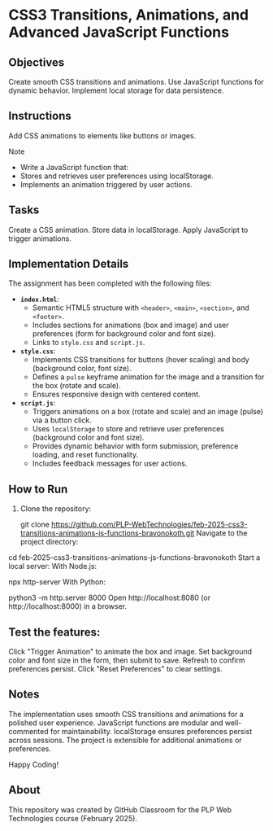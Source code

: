 # CSS3 Transitions, Animations, and Advanced JavaScript Functions

## Objectives

Create smooth CSS transitions and animations.
Use JavaScript functions for dynamic behavior.
Implement local storage for data persistence.

## Instructions
Add CSS animations to elements like buttons or images.

>[!NOTE]
> - Write a JavaScript function that:
> - Stores and retrieves user preferences using localStorage.
> - Implements an animation triggered by user actions.

## Tasks

Create a CSS animation.
Store data in localStorage.
Apply JavaScript to trigger animations.

## Implementation Details
The assignment has been completed with the following files:
- **`index.html`**:
  - Semantic HTML5 structure with `<header>`, `<main>`, `<section>`, and `<footer>`.
  - Includes sections for animations (box and image) and user preferences (form for background color and font size).
  - Links to `style.css` and `script.js`.
- **`style.css`**:
  - Implements CSS transitions for buttons (hover scaling) and body (background color, font size).
  - Defines a `pulse` keyframe animation for the image and a transition for the box (rotate and scale).
  - Ensures responsive design with centered content.
- **`script.js`**:
  - Triggers animations on a box (rotate and scale) and an image (pulse) via a button click.
  - Uses `localStorage` to store and retrieve user preferences (background color and font size).
  - Provides dynamic behavior with form submission, preference loading, and reset functionality.
  - Includes feedback messages for user actions.

## How to Run
1. Clone the repository:
  
   git clone https://github.com/PLP-WebTechnologies/feb-2025-css3-transitions-animations-js-functions-bravonokoth.git
Navigate to the project directory:

cd feb-2025-css3-transitions-animations-js-functions-bravonokoth
Start a local server:
With Node.js:


npx http-server
With Python:


python3 -m http.server 8000
Open http://localhost:8080 (or http://localhost:8000) in a browser.


## Test the features:
Click "Trigger Animation" to animate the box and image.
Set background color and font size in the form, then submit to save.
Refresh to confirm preferences persist.
Click "Reset Preferences" to clear settings.

## Notes
The implementation uses smooth CSS transitions and animations for a polished user experience.
JavaScript functions are modular and well-commented for maintainability.
localStorage ensures preferences persist across sessions.
The project is extensible for additional animations or preferences.

Happy Coding!

## About
This repository was created by GitHub Classroom for the PLP Web Technologies course (February 2025).